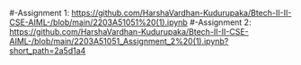 #-Assignment 1: https://github.com/HarshaVardhan-Kudurupaka/Btech-II-II-CSE-AIML-/blob/main/2203A51051%20(1).ipynb
#-Assignment 2: https://github.com/HarshaVardhan-Kudurupaka/Btech-II-II-CSE-AIML-/blob/main/2203A51051_Assignment_2%20(1).ipynb?short_path=2a5d1a4
